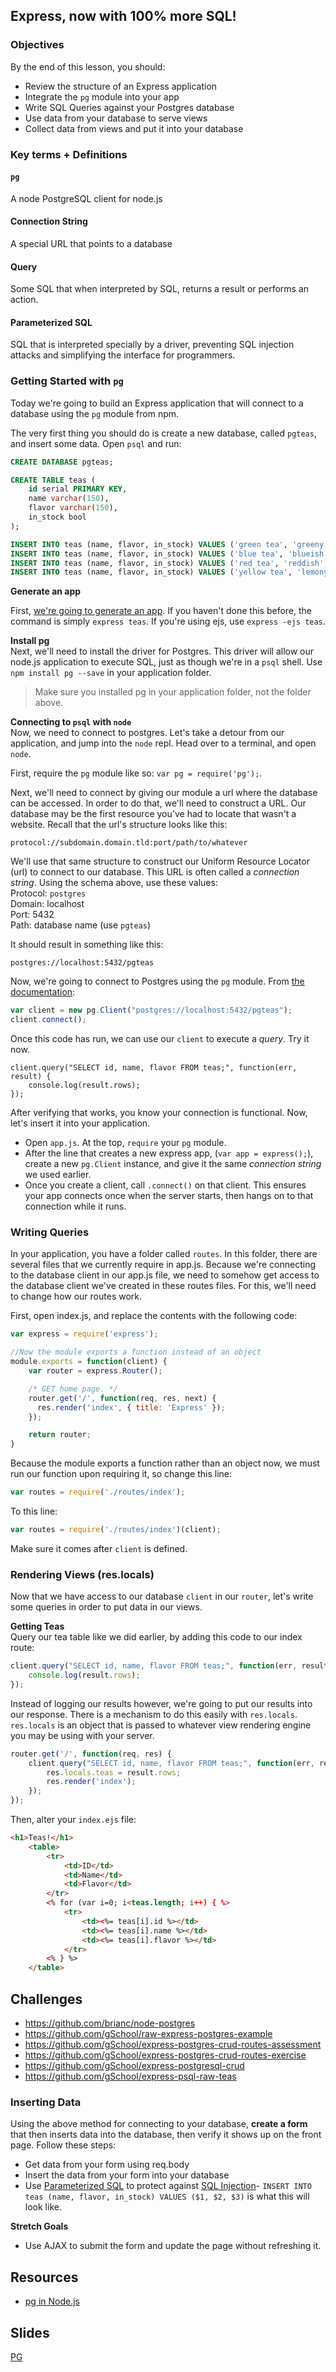 ## Express, now with 100% more SQL!

### Objectives

By the end of this lesson, you should:

- Review the structure of an Express application
- Integrate the `pg` module into your app
- Write SQL Queries against your Postgres database
- Use data from your database to serve views
- Collect data from views and put it into your database

### Key terms + Definitions

#### `pg`

A node PostgreSQL client for node.js

#### Connection String

A special URL that points to a database

#### Query

Some SQL that when interpreted by SQL, returns a result or performs an action.

#### Parameterized SQL

SQL that is interpreted specially by a driver, preventing SQL injection attacks and simplifying the interface for programmers.


### Getting Started with `pg`

Today we're going to build an Express application that will connect to a database using the `pg` module from npm.

The very first thing you should do is create a new database, called `pgteas`, and insert some data. Open `psql` and run:  

```sql
CREATE DATABASE pgteas;

CREATE TABLE teas (
	id serial PRIMARY KEY,
	name varchar(150),
	flavor varchar(150),
	in_stock bool
);

INSERT INTO teas (name, flavor, in_stock) VALUES ('green tea', 'greeny', TRUE);
INSERT INTO teas (name, flavor, in_stock) VALUES ('blue tea', 'blueish', false);
INSERT INTO teas (name, flavor, in_stock) VALUES ('red tea', 'reddish', TRUE);
INSERT INTO teas (name, flavor, in_stock) VALUES ('yellow tea', 'lemony', TRUE);
```

**Generate an app**  

First, [we're going to generate an app](http://expressjs.com/en/starter/generator.html). If you haven't done this before, the command is simply `express teas`. If you're using ejs, use `express -ejs teas`.

**Install pg**  
Next, we'll need to install the driver for Postgres. This driver will allow our node.js application to execute SQL, just as though we're in a `psql` shell. Use `npm install pg --save` in your application folder.

> Make sure you installed pg in your application folder, not the folder above.

**Connecting to `psql` with `node`**  
Now, we need to connect to postgres. Let's take a detour from our application, and jump into the `node` repl. Head over to a terminal, and open `node`.

First, require the `pg` module like so: `var pg = require('pg');`.

Next, we'll need to connect by giving our module a url where the database can be accessed. In order to do that, we'll need to construct a URL. Our database may be the first resource you've had to locate that wasn't a website. Recall that the url's structure looks like this:

```
protocol://subdomain.domain.tld:port/path/to/whatever
```

We'll use that same structure to construct our Uniform Resource Locator (url) to connect to our database. This URL is often called a *connection string*. Using the schema above, use these values:  
Protocol: `postgres`  
Domain: localhost  
Port: 5432  
Path: database name (use `pgteas`)  

It should result in something like this:  
```
postgres://localhost:5432/pgteas
```

Now, we're going to connect to Postgres using the `pg` module. From [the documentation](https://github.com/brianc/node-postgres):

```javascript
var client = new pg.Client("postgres://localhost:5432/pgteas");
client.connect();
```

Once this code has run, we can use our `client` to execute a *query*. Try it now.

```
client.query("SELECT id, name, flavor FROM teas;", function(err, result) {
	console.log(result.rows);
});
```

After verifying that works, you know your connection is functional. Now, let's insert it into your application.

* Open `app.js`. At the top, `require` your `pg` module.
* After the line that creates a new express app, (`var app = express();`), create a new `pg.Client` instance, and give it the same *connection string* we used earlier.
* Once you create a client, call `.connect()` on that client. This ensures your app connects once when the server starts, then hangs on to that connection while it runs.

### Writing Queries

In your application, you have a folder called `routes`. In this folder, there are several files that we currently require in app.js. Because we're connecting to the database client in our app.js file, we need to somehow get access to the database client we've created in these routes files. For this, we'll need to change how our routes work.

First, open index.js, and replace the contents with the following code:
```javascript
var express = require('express');

//Now the module exports a function instead of an object
module.exports = function(client) {
	var router = express.Router();

	/* GET home page. */
	router.get('/', function(req, res, next) {
	  res.render('index', { title: 'Express' });
	});

	return router;
}

```

Because the module exports a function rather than an object now, we must run our function upon requiring it, so change this line:
```javascript
var routes = require('./routes/index');
```

To this line:

```javascript
var routes = require('./routes/index')(client);
```
Make sure it comes after `client` is defined.



### Rendering Views (res.locals)
Now that we have access to our database `client` in our `router`, let's write some queries in order to put data in our views.

**Getting Teas**  
Query our tea table like we did earlier, by adding this code to our index route:  

```javascript
client.query("SELECT id, name, flavor FROM teas;", function(err, result) {
	console.log(result.rows);
});
```

Instead of logging our results however, we're going to put our results into our response. There is a mechanism to do this easily with `res.locals`. `res.locals` is an object that is passed to whatever view rendering engine you may be using with your server.

```javascript
router.get('/', function(req, res) {
	client.query("SELECT id, name, flavor FROM teas;", function(err, result) {
		res.locals.teas = result.rows;
		res.render('index');
	});
});
```
Then, alter your `index.ejs` file:

```html
<h1>Teas!</h1>
    <table>
    	<tr>
    		<td>ID</td>
    		<td>Name</td>
    		<td>Flavor</td>
    	</tr>
    	<% for (var i=0; i<teas.length; i++) { %>
    		<tr>
    			<td><%= teas[i].id %></td>
    			<td><%= teas[i].name %></td>
    			<td><%= teas[i].flavor %></td>
    		</tr>
    	<% } %>
    </table>
```

## Challenges

- https://github.com/brianc/node-postgres
- https://github.com/gSchool/raw-express-postgres-example
- https://github.com/gSchool/express-postgres-crud-routes-assessment
- https://github.com/gSchool/express-postgres-crud-routes-exercise
- https://github.com/gSchool/express-postgresql-crud
- https://github.com/gSchool/express-psql-raw-teas


### Inserting Data
Using the above method for connecting to your database, **create a form** that then inserts data into the database, then verify it shows up on the front page. Follow these steps:

- Get data from your form using req.body
- Insert the data from your form into your database
- Use [Parameterized SQL](https://github.com/brianc/node-postgres/wiki/Client#method-query-parameterized) to protect against [SQL Injection](https://xkcd.com/327/)- `INSERT INTO teas (name, flavor, in_stock) VALUES ($1, $2, $3)` is what this will look like.

**Stretch Goals**  

- Use AJAX to submit the form and update the page without refreshing it.

## Resources

- [pg in Node.js](https://github.com/brianc/node-postgres)

## Slides

[PG](https://docs.google.com/presentation/d/1rJgJPsk6hWjYj8Lb1Rftz8tEZWsdRG-2PkJbUdDTxag)
